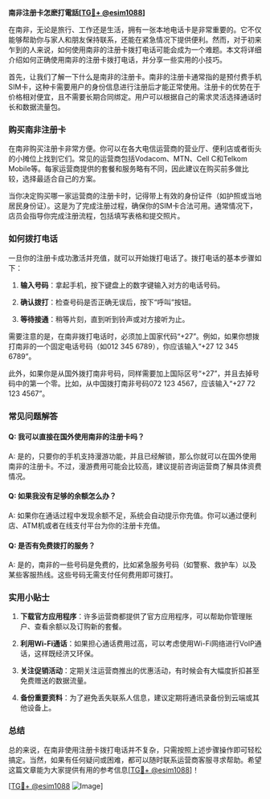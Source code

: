 **南非注册卡怎麽打電話[[TG💪+ @esim1088](https://t.me/s/esim1088)]**

在南非，无论是旅行、工作还是生活，拥有一张本地电话卡是非常重要的。它不仅能够帮助你与家人和朋友保持联系，还能在紧急情况下提供便利。然而，对于初来乍到的人来说，如何使用南非的注册卡拨打电话可能会成为一个难题。本文将详细介绍如何正确使用南非的注册卡拨打电话，并分享一些实用的小技巧。

首先，让我们了解一下什么是南非的注册卡。南非的注册卡通常指的是预付费手机SIM卡，这种卡需要用户的身份信息进行注册后才能正常使用。注册卡的优势在于价格相对便宜，且不需要长期合同绑定。用户可以根据自己的需求灵活选择通话时长和数据流量包。

### 购买南非注册卡

在南非购买注册卡非常方便。你可以在各大电信运营商的营业厅、便利店或者街头的小摊位上找到它们。常见的运营商包括Vodacom、MTN、Cell C和Telkom Mobile等。每家运营商提供的套餐和服务略有不同，因此建议在购买前多做比较，选择最适合自己的方案。

当你决定购买哪一家运营商的注册卡时，记得带上有效的身份证件（如护照或当地居民身份证）。这是为了完成注册过程，确保你的SIM卡合法可用。通常情况下，店员会指导你完成注册流程，包括填写表格和提交照片。

### 如何拨打电话

一旦你的注册卡成功激活并充值，就可以开始拨打电话了。拨打电话的基本步骤如下：

1. **输入号码**：拿起手机，按下键盘上的数字键输入对方的电话号码。
   
2. **确认拨打**：检查号码是否正确无误后，按下“呼叫”按钮。

3. **等待接通**：稍等片刻，直到听到铃声或对方接听为止。

需要注意的是，在南非拨打电话时，必须加上国家代码“+27”。例如，如果你想拨打南非的一个固定电话号码（如012 345 6789），你应该输入“+27 12 345 6789”。

此外，如果你是从国外拨打南非号码，同样需要加上国际区号“+27”，并且去掉号码中的第一个零。比如，从中国拨打南非号码072 123 4567，应该输入“+27 72 123 4567”。

### 常见问题解答

#### Q: 我可以直接在国外使用南非的注册卡吗？
A: 是的，只要你的手机支持漫游功能，并且已经解锁，那么你就可以在国外使用南非的注册卡。不过，漫游费用可能会比较高，建议提前咨询运营商了解具体资费情况。

#### Q: 如果我没有足够的余额怎么办？
A: 如果你在通话过程中发现余额不足，系统会自动提示你充值。你可以通过便利店、ATM机或者在线支付平台为你的注册卡充值。

#### Q: 是否有免费拨打的服务？
A: 是的，南非的一些号码是免费的，比如紧急服务号码（如警察、救护车）以及某些客服热线。这些号码无需支付任何费用即可拨打。

### 实用小贴士

1. **下载官方应用程序**：许多运营商都提供了官方应用程序，可以帮助你管理账户、查看余额以及订购新的套餐。

2. **利用Wi-Fi通话**：如果担心通话费用过高，可以考虑使用Wi-Fi网络进行VoIP通话，这样既经济又环保。

3. **关注促销活动**：定期关注运营商推出的优惠活动，有时候会有大幅度折扣甚至免费赠送的数据流量。

4. **备份重要资料**：为了避免丢失联系人信息，建议定期将通讯录备份到云端或其他设备上。

### 总结

总的来说，在南非使用注册卡拨打电话并不复杂，只需按照上述步骤操作即可轻松搞定。当然，如果有任何疑问或困难，都可以随时联系运营商客服寻求帮助。希望这篇文章能为大家提供有用的参考信息[[TG💪+ @esim1088](https://t.me/s/esim1088)]！

[[TG💪+ @esim1088](https://t.me/s/esim1088) ![Image](https://i.postimg.cc/4NQfJmqS/Snipaste-2025-05-13-00-14-12.png)]